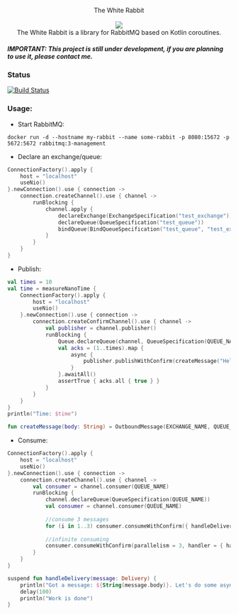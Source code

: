 <p align="center">
  The White Rabbit<br/><br/>
  <img src ="https://github.com/viartemev/the-white-rabbit/blob/master/art/the-white-rabbit.png?raw=true"/><br/>
  The White Rabbit is a library for RabbitMQ based on Kotlin coroutines.
</p>



##### *IMPORTANT: This project is still under development, if you are planning to use it, please contact me.*

### Status
[![Build Status](https://travis-ci.org/viartemev/the-white-rabbit.svg?branch=master)](https://travis-ci.org/viartemev/the-white-rabbit)

### Usage:
- Start RabbitMQ: 
```docker
docker run -d --hostname my-rabbit --name some-rabbit -p 8080:15672 -p 5672:5672 rabbitmq:3-management
```

- Declare an exchange/queue:
```kotlin
ConnectionFactory().apply {
    host = "localhost"
    useNio()
}.newConnection().use { connection ->
    connection.createChannel().use { channel ->
        runBlocking {
            channel.apply {
                declareExchange(ExchangeSpecification("test_exchange"))
                declareQueue(QueueSpecification("test_queue"))
                bindQueue(BindQueueSpecification("test_queue", "test_exchange", "test_queue"))
            }
        }
    }
}
```
- Publish: 
```kotlin
val times = 10
val time = measureNanoTime {
    ConnectionFactory().apply {
        host = "localhost"
        useNio()
    }.newConnection().use { connection ->
        connection.createConfirmChannel().use { channel ->
            val publisher = channel.publisher()
            runBlocking {
                Queue.declareQueue(channel, QueueSpecification(QUEUE_NAME))
                val acks = (1..times).map {
                    async {
                        publisher.publishWithConfirm(createMessage("Hello #$it"))
                    }
                }.awaitAll()
                assertTrue { acks.all { true } }
            }
        }
    }
}
println("Time: $time")

fun createMessage(body: String) = OutboundMessage(EXCHANGE_NAME, QUEUE_NAME, MessageProperties.PERSISTENT_BASIC, body.toByteArray(charset("UTF-8")))
```

- Consume:
```kotlin
ConnectionFactory().apply {
    host = "localhost"
    useNio()
}.newConnection().use { connection ->
    connection.createChannel().use { channel ->
        val consumer = channel.consumer(QUEUE_NAME)
        runBlocking {
            channel.declareQueue(QueueSpecification(QUEUE_NAME))
            val consumer = channel.consumer(QUEUE_NAME)
            
            //consume 3 messages
            for (i in 1..3) consumer.consumeWithConfirm({ handleDelivery(it) })
            
            //infinite consuming
            consumer.consumeWithConfirm(parallelism = 3, handler = { handleDelivery(it) })
        }
    }
}

suspend fun handleDelivery(message: Delivery) {
    println("Got a message: ${String(message.body)}. Let's do some async work...")
    delay(100)
    println("Work is done")
}
```
